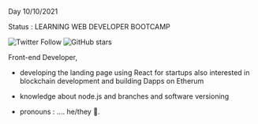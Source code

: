  Day 10/10/2021
 
Status : LEARNING WEB DEVELOPER BOOTCAMP  



![Twitter Follow](https://img.shields.io/twitter/follow/zoro_94?style=social)
![GitHub stars](https://img.shields.io/github/stars/zoro9483?tab=stars?style=social)

Front-end Developer, 

- developing the landing page using React for startups also interested in blockchain development and building Dapps on Etherum 
- knowledge about node.js and branches and software versioning 

- pronouns : .... he/they 🐛.



